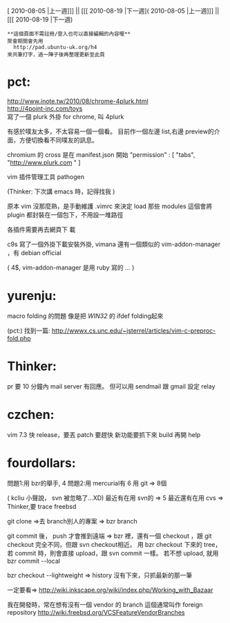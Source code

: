 [ 2010-08-05 |上一週]]] || [[[ 2010-08-19 |下一週]( 2010-08-05 |上一週]]] || [[[ 2010-08-19 |下一週)




    **這個頁面不需註冊/登入也可以直接編輯的內容喔**
    聚會期間會先用 
      http://pad.ubuntu-uk.org/h4 
    來共筆打字，過一陣子後再整理更新至此頁





# pct:

<http://www.inote.tw/2010/08/chrome-4plurk.html>  
<http://4point-inc.com/toys>  
寫了一個 plurk 外掛 for chrome, 叫 4plurk

有感於噗友太多，不太容易一個一個看。
目前作一個左邊 list,右邊 preview的介面，方便切換看不同噗友的訊息。

chromium 的 cross 是在 manifest.json 開始
"permission" : [ "tabs", "<http://www.plurk.com>  " ]


vim 插件管理工具 pathogen

(Thinker:  下次講 emacs 時，記得找我 )  

原本 vim 沒那麼熟，是手動維護 .vimrc 來決定 load  那些 modules
這個會將 plugin 都封裝在一個包下，不用設一堆路徑 

各插件需要再去網頁下 載 


c9s  寫了一個外掛下載安裝外掛, vimana
還有一個類似的 vim-addon-manager ，有  debian official

( 4$, vim-addon-manager 是用 ruby 寫的  ... )  

# yurenju:

macro folding 的問題
像是把 _WIN32_ 的 ifdef folding起來

(pct:)
找到一篇:
<http://wwwx.cs.unc.edu/~jsterrel/articles/vim-c-preproc-fold.php>  


# Thinker:

pr 要 10 分鐘內 mail server 有回應。 
但可以用 sendmail 跟 gmail 設定 relay 

# czchen:

vim 7.3 快 release，要丟 patch 要趕快
新功能要抓下來 build 再開 help

# fourdollars:

問題1:用 bzr的舉手, 4
問題2:用 mercurial有 6
用 git => 8個

( kcliu 小聲說， svn 被忽略了...XD)
最近有在用 svn的 => 5 
最近還有在用 cvs => Thinker,要 trace freebsd

git clone =>去 branch別人的專案 => bzr branch

git commit 後， push  才會推到遠端 => 
bzr 裡，還有一個 checkout ，跟 git checkout 完全不同，但跟 svn checkout相近。
用 bzr checkout 下來的 tree，若 commit 時，則會直接 upload，跟 svn commit  一樣。
若不想 upload,  就用 bzr commit --local

bzr checkout --lightweight => history 沒有下來，只抓最新的那一筆

一定要看=> <http://wiki.inkscape.org/wiki/index.php/Working_with_Bazaar>  

<pct>  我在開發時，常在想有沒有一個 vendor 的 branch
<thinker>這個通常叫作 foreign  repository
<http://wiki.freebsd.org/VCSFeatureVendorBranches>  